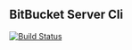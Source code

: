 BitBucket Server Cli
----

[![Build Status](https://travis-ci.org/jensim/bitbucket_server_cli.svg?branch=master)](https://travis-ci.org/jensim/bitbucket_server_cli)

